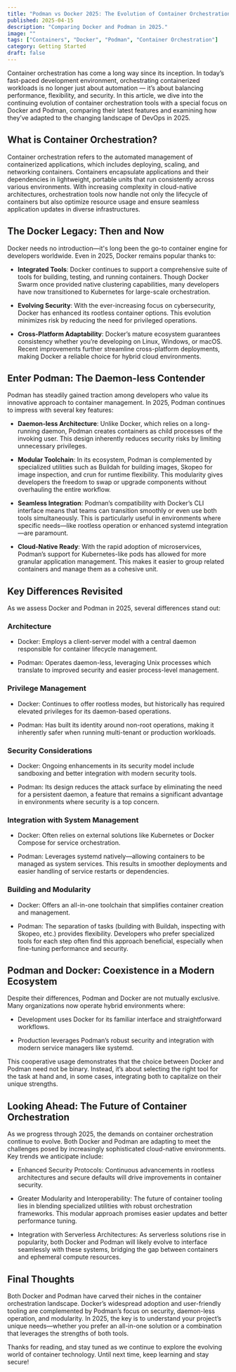 ```yaml
---
title: "Podman vs Docker 2025: The Evolution of Container Orchestration"
published: 2025-04-15
description: "Comparing Docker and Podman in 2025."
image: ""
tags: ["Containers", "Docker", "Podman", "Container Orchestration"]
category: Getting Started
draft: false
---
```


Container orchestration has come a long way since its inception. In today’s fast-paced development environment, orchestrating containerized workloads is no longer just about automation — it’s about balancing performance, flexibility, and security. In this article, we dive into the continuing evolution of container orchestration tools with a special focus on Docker and Podman, comparing their latest features and examining how they’ve adapted to the changing landscape of DevOps in 2025.

## What is Container Orchestration?

Container orchestration refers to the automated management of containerized applications, which includes deploying, scaling, and networking containers. Containers encapsulate applications and their dependencies in lightweight, portable units that run consistently across various environments. With increasing complexity in cloud-native architectures, orchestration tools now handle not only the lifecycle of containers but also optimize resource usage and ensure seamless application updates in diverse infrastructures.

## The Docker Legacy: Then and Now

Docker needs no introduction—it's long been the go-to container engine for developers worldwide. Even in 2025, Docker remains popular thanks to:

- **Integrated Tools**: Docker continues to support a comprehensive suite of tools for building, testing, and running containers. Though Docker Swarm once provided native clustering capabilities, many developers have now transitioned to Kubernetes for large-scale orchestration.

- **Evolving Security**: With the ever-increasing focus on cybersecurity, Docker has enhanced its rootless container options. This evolution minimizes risk by reducing the need for privileged operations.

- **Cross-Platform Adaptability**: Docker’s mature ecosystem guarantees consistency whether you’re developing on Linux, Windows, or macOS. Recent improvements further streamline cross-platform deployments, making Docker a reliable choice for hybrid cloud environments.

## Enter Podman: The Daemon-less Contender

Podman has steadily gained traction among developers who value its innovative approach to container management. In 2025, Podman continues to impress with several key features:

- **Daemon-less Architecture**: Unlike Docker, which relies on a long-running daemon, Podman creates containers as child processes of the invoking user. This design inherently reduces security risks by limiting unnecessary privileges.

- **Modular Toolchain**: In its ecosystem, Podman is complemented by specialized utilities such as Buildah for building images, Skopeo for image inspection, and crun for runtime flexibility. This modularity gives developers the freedom to swap or upgrade components without overhauling the entire workflow.

- **Seamless Integration**: Podman’s compatibility with Docker’s CLI interface means that teams can transition smoothly or even use both tools simultaneously. This is particularly useful in environments where specific needs—like rootless operation or enhanced systemd integration—are paramount.

- **Cloud-Native Ready**: With the rapid adoption of microservices, Podman’s support for Kubernetes-like pods has allowed for more granular application management. This makes it easier to group related containers and manage them as a cohesive unit.

## Key Differences Revisited

As we assess Docker and Podman in 2025, several differences stand out:

### Architecture

- Docker: Employs a client-server model with a central daemon responsible for container lifecycle management.

- Podman: Operates daemon-less, leveraging Unix processes which translate to improved security and easier process-level management.

### Privilege Management

- Docker: Continues to offer rootless modes, but historically has required elevated privileges for its daemon-based operations.

- Podman: Has built its identity around non-root operations, making it inherently safer when running multi-tenant or production workloads.

### Security Considerations

- Docker: Ongoing enhancements in its security model include sandboxing and better integration with modern security tools.

- Podman: Its design reduces the attack surface by eliminating the need for a persistent daemon, a feature that remains a significant advantage in environments where security is a top concern.

### Integration with System Management

- Docker: Often relies on external solutions like Kubernetes or Docker Compose for service orchestration.

- Podman: Leverages systemd natively—allowing containers to be managed as system services. This results in smoother deployments and easier handling of service restarts or dependencies.

### Building and Modularity

- Docker: Offers an all-in-one toolchain that simplifies container creation and management.

- Podman: The separation of tasks (building with Buildah, inspecting with Skopeo, etc.) provides flexibility. Developers who prefer specialized tools for each step often find this approach beneficial, especially when fine-tuning performance and security.

## Podman and Docker: Coexistence in a Modern Ecosystem

Despite their differences, Podman and Docker are not mutually exclusive. Many organizations now operate hybrid environments where:

- Development uses Docker for its familiar interface and straightforward workflows.

- Production leverages Podman’s robust security and integration with modern service managers like systemd.

This cooperative usage demonstrates that the choice between Docker and Podman need not be binary. Instead, it’s about selecting the right tool for the task at hand and, in some cases, integrating both to capitalize on their unique strengths.

## Looking Ahead: The Future of Container Orchestration

As we progress through 2025, the demands on container orchestration continue to evolve. Both Docker and Podman are adapting to meet the challenges posed by increasingly sophisticated cloud-native environments. Key trends we anticipate include:

- Enhanced Security Protocols: Continuous advancements in rootless architectures and secure defaults will drive improvements in container security.

- Greater Modularity and Interoperability: The future of container tooling lies in blending specialized utilities with robust orchestration frameworks. This modular approach promises easier updates and better performance tuning.

- Integration with Serverless Architectures: As serverless solutions rise in popularity, both Docker and Podman will likely evolve to interface seamlessly with these systems, bridging the gap between containers and ephemeral compute resources.

## Final Thoughts

Both Docker and Podman have carved their niches in the container orchestration landscape. Docker’s widespread adoption and user-friendly tooling are complemented by Podman’s focus on security, daemon-less operation, and modularity. In 2025, the key is to understand your project’s unique needs—whether you prefer an all-in-one solution or a combination that leverages the strengths of both tools.

Thanks for reading, and stay tuned as we continue to explore the evolving world of container technology. Until next time, keep learning and stay secure!